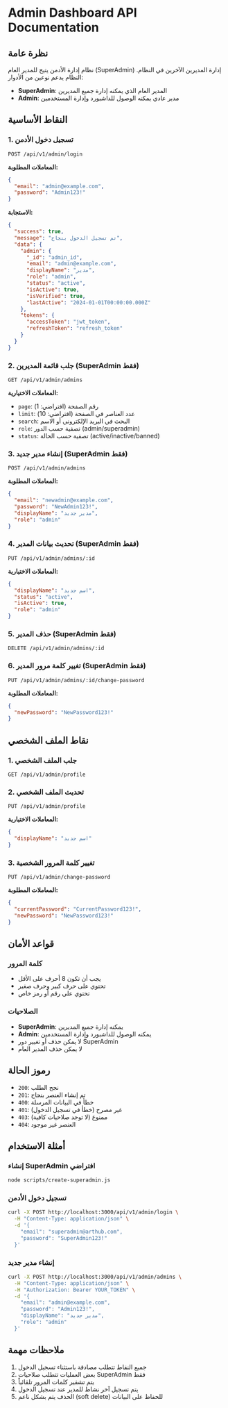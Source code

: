 # Admin Dashboard API Documentation

## نظرة عامة

نظام إدارة الأدمن يتيح للمدير العام (SuperAdmin) إدارة المديرين الآخرين في النظام. النظام يدعم نوعين من الأدوار:

- **SuperAdmin**: المدير العام الذي يمكنه إدارة جميع المديرين
- **Admin**: مدير عادي يمكنه الوصول للداشبورد وإدارة المستخدمين

## النقاط الأساسية

### 1. تسجيل دخول الأدمن
```
POST /api/v1/admin/login
```

**المعاملات المطلوبة:**
```json
{
  "email": "admin@example.com",
  "password": "Admin123!"
}
```

**الاستجابة:**
```json
{
  "success": true,
  "message": "تم تسجيل الدخول بنجاح",
  "data": {
    "admin": {
      "_id": "admin_id",
      "email": "admin@example.com",
      "displayName": "مدير",
      "role": "admin",
      "status": "active",
      "isActive": true,
      "isVerified": true,
      "lastActive": "2024-01-01T00:00:00.000Z"
    },
    "tokens": {
      "accessToken": "jwt_token",
      "refreshToken": "refresh_token"
    }
  }
}
```

### 2. جلب قائمة المديرين (SuperAdmin فقط)
```
GET /api/v1/admin/admins
```

**المعاملات الاختيارية:**
- `page`: رقم الصفحة (افتراضي: 1)
- `limit`: عدد العناصر في الصفحة (افتراضي: 10)
- `search`: البحث في البريد الإلكتروني أو الاسم
- `role`: تصفية حسب الدور (admin/superadmin)
- `status`: تصفية حسب الحالة (active/inactive/banned)

### 3. إنشاء مدير جديد (SuperAdmin فقط)
```
POST /api/v1/admin/admins
```

**المعاملات المطلوبة:**
```json
{
  "email": "newadmin@example.com",
  "password": "NewAdmin123!",
  "displayName": "مدير جديد",
  "role": "admin"
}
```

### 4. تحديث بيانات المدير (SuperAdmin فقط)
```
PUT /api/v1/admin/admins/:id
```

**المعاملات الاختيارية:**
```json
{
  "displayName": "اسم جديد",
  "status": "active",
  "isActive": true,
  "role": "admin"
}
```

### 5. حذف المدير (SuperAdmin فقط)
```
DELETE /api/v1/admin/admins/:id
```

### 6. تغيير كلمة مرور المدير (SuperAdmin فقط)
```
PUT /api/v1/admin/admins/:id/change-password
```

**المعاملات المطلوبة:**
```json
{
  "newPassword": "NewPassword123!"
}
```

## نقاط الملف الشخصي

### 1. جلب الملف الشخصي
```
GET /api/v1/admin/profile
```

### 2. تحديث الملف الشخصي
```
PUT /api/v1/admin/profile
```

**المعاملات الاختيارية:**
```json
{
  "displayName": "اسم جديد"
}
```

### 3. تغيير كلمة المرور الشخصية
```
PUT /api/v1/admin/change-password
```

**المعاملات المطلوبة:**
```json
{
  "currentPassword": "CurrentPassword123!",
  "newPassword": "NewPassword123!"
}
```



## قواعد الأمان

### كلمة المرور
- يجب أن تكون 8 أحرف على الأقل
- تحتوي على حرف كبير وحرف صغير
- تحتوي على رقم أو رمز خاص

### الصلاحيات
- **SuperAdmin**: يمكنه إدارة جميع المديرين
- **Admin**: يمكنه الوصول للداشبورد وإدارة المستخدمين
- لا يمكن حذف أو تغيير دور SuperAdmin
- لا يمكن حذف المدير العام

## رموز الحالة

- `200`: نجح الطلب
- `201`: تم إنشاء العنصر بنجاح
- `400`: خطأ في البيانات المرسلة
- `401`: غير مصرح (خطأ في تسجيل الدخول)
- `403`: ممنوع (لا توجد صلاحيات كافية)
- `404`: العنصر غير موجود

## أمثلة الاستخدام

### إنشاء SuperAdmin افتراضي
```bash
node scripts/create-superadmin.js
```

### تسجيل دخول الأدمن
```bash
curl -X POST http://localhost:3000/api/v1/admin/login \
  -H "Content-Type: application/json" \
  -d '{
    "email": "superadmin@arthub.com",
    "password": "SuperAdmin123!"
  }'
```

### إنشاء مدير جديد
```bash
curl -X POST http://localhost:3000/api/v1/admin/admins \
  -H "Content-Type: application/json" \
  -H "Authorization: Bearer YOUR_TOKEN" \
  -d '{
    "email": "admin@example.com",
    "password": "Admin123!",
    "displayName": "مدير جديد",
    "role": "admin"
  }'
```

## ملاحظات مهمة

1. جميع النقاط تتطلب مصادقة باستثناء تسجيل الدخول
2. بعض العمليات تتطلب صلاحيات SuperAdmin فقط
3. يتم تشفير كلمات المرور تلقائياً
4. يتم تسجيل آخر نشاط للمدير عند تسجيل الدخول
5. الحذف يتم بشكل ناعم (soft delete) للحفاظ على البيانات 